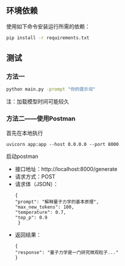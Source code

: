## 环境依赖

使用如下命令安装运行所需的依赖：

```bash
pip install -r requirements.txt
```

## 测试

### 方法一
```bash
python main.py -prompt "你的提示词"
```
注：加载模型时间可能较久

### 方法二——使用Postman
首先在本地执行
```
uvicorn app:app --host 0.0.0.0 --port 8000
```

启动postman
- 接口地址：http://localhost:8000/generate
- 请求方式：POST
- 请求体（JSON）：
  ```
  {
  "prompt": "解释量子力学的基本原理",
  "max_new_tokens": 100,
  "temperature": 0.7,
  "top_p": 0.9
   }
- 返回结果：
  ```
  {
  "response": "量子力学是一门研究微观粒子..."
  }
